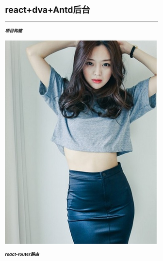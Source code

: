 # react+dva+Antd后台
--------
   ##### 项目构建
![image](https://github.com/liangxinchao/test1/blob/master/7a81800c3dcb6ed17185d9177c13e9ed.jpg)
   ##### react-router路由
